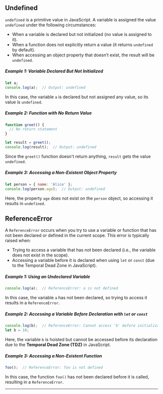 ## **Undefined**

`undefined` is a primitive value in JavaScript. A variable is assigned the value `undefined` under the following circumstances:

- When a variable is declared but not initialized (no value is assigned to it).
- When a function does not explicitly return a value (it returns `undefined` by default).
- When accessing an object property that doesn’t exist, the result will be `undefined`.

##### Example 1: Variable Declared But Not Initialized
```js
let a;
console.log(a);  // Output: undefined
```
In this case, the variable `a` is declared but not assigned any value, so its value is `undefined`.

##### Example 2: Function with No Return Value
```js
function greet() {
  // No return statement
}

let result = greet();
console.log(result);  // Output: undefined
```
Since the `greet()` function doesn't return anything, `result` gets the value `undefined`.

##### Example 3: Accessing a Non-Existent Object Property
```js
let person = { name: 'Alice' };
console.log(person.age);  // Output: undefined
```
Here, the property `age` does not exist on the `person` object, so accessing it results in `undefined`.

## **ReferenceError**

A `ReferenceError` occurs when you try to use a variable or function that has not been declared or defined in the current scope. This error is typically raised when:

- Trying to access a variable that has not been declared (i.e., the variable does not exist in the scope).
- Accessing a variable before it is declared when using `let` or `const` (due to the Temporal Dead Zone in JavaScript).

##### Example 1: Using an Undeclared Variable
```js
console.log(a);  // ReferenceError: a is not defined
```
In this case, the variable `a` has not been declared, so trying to access it results in a `ReferenceError`.

##### Example 2: Accessing a Variable Before Declaration with `let` or `const`
```js
console.log(b);  // ReferenceError: Cannot access 'b' before initialization
let b = 10;
```
Here, the variable `b` is hoisted but cannot be accessed before its declaration due to the **Temporal Dead Zone (TDZ)** in JavaScript.

##### Example 3: Accessing a Non-Existent Function
```js
foo();  // ReferenceError: foo is not defined
```
In this case, the function `foo()` has not been declared before it is called, resulting in a `ReferenceError`.

---

